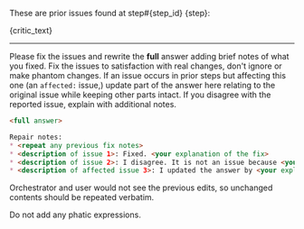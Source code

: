 These are prior issues found at step#{step_id} {step}:

{critic_text}

---

Please fix the issues and rewrite the **full** answer adding brief notes of what you fixed. Fix the issues to 
satisfaction with real changes, don't ignore or make phantom changes. If an issue occurs in prior steps but 
affecting this one (an `affected:` issue,) update part of the answer here relating to the original issue while 
keeping other parts intact. If you disagree with the reported issue, explain with additional notes.

```markdown
<full answer>

Repair notes:
* <repeat any previous fix notes>
* <description of issue 1>: Fixed. <your explanation of the fix>
* <description of issue 2>: I disagree. It is not an issue because <your explanation>
* <description of affected issue 3>: I updated the answer by <your explanation>. Everything else is intact.
```

Orchestrator and user would not see the previous edits, so unchanged contents should be repeated verbatim. 

Do not add any phatic expressions.
